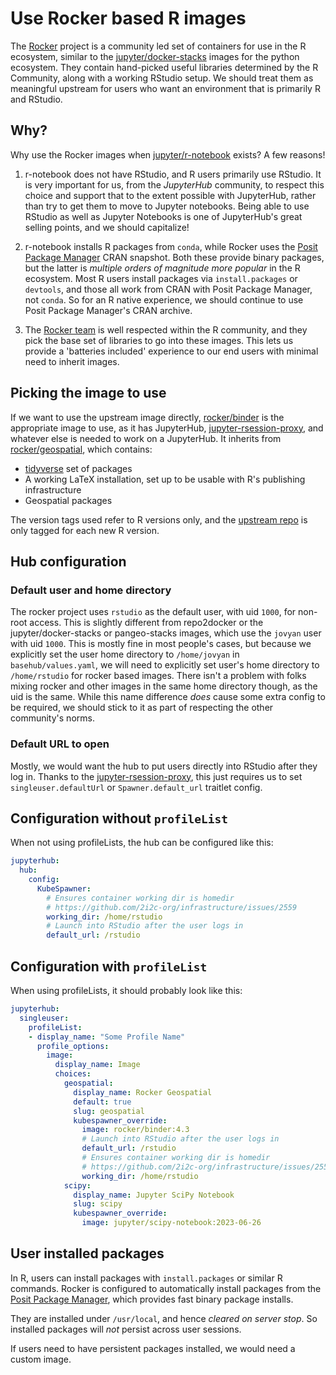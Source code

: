 # Use Rocker based R images

The [Rocker](https://rocker-project.org/) project is a community led set of
containers for use in the R ecosystem, similar to the [jupyter/docker-stacks](https://jupyter-docker-stacks.readthedocs.io/en/latest/)
images for the python ecosystem. They contain hand-picked useful libraries
determined by the R Community, along with a working RStudio setup. We should
treat them as meaningful upstream for users who want an environment that is
primarily R and RStudio.

## Why?

Why use the Rocker images when [jupyter/r-notebook](https://hub.docker.com/r/jupyter/r-notebook)
exists? A few reasons!

1. r-notebook does not have RStudio, and R users primarily use RStudio. It
   is very important for us, from the *JupyterHub* community, to respect this
   choice and support that to the extent possible with JupyterHub, rather than
   try to get them to move to Jupyter notebooks. Being able to use RStudio as
   well as Jupyter Notebooks is one of JupyterHub's great selling points, and
   we should capitalize!

2. r-notebook installs R packages from `conda`, while Rocker uses the
   [Posit Package Manager](https://packagemanager.posit.co/) CRAN snapshot.
   Both these provide binary packages, but the latter is *multiple orders of
   magnitude more popular* in the R ecosystem. Most R users install packages
   via `install.packages` or `devtools`, and those all work from CRAN with
   Posit Package Manager, not `conda`. So for an R native experience, we should
   continue to use Posit Package Manager's CRAN archive.

3. The [Rocker team](https://rocker-project.org/#team) is well respected within
   the R community, and they pick the base set of libraries to go into these
   images. This lets us provide a 'batteries included' experience to our end
   users with minimal need to inherit images.

## Picking the image to use

If we want to use the upstream image directly,
[rocker/binder](https://rocker-project.org/images/versioned/binder.html)
is the appropriate image to use, as it has JupyterHub,
[jupyter-rsession-proxy](https://github.com/jupyterhub/jupyter-rsession-proxy),
and whatever else is needed to work on a JupyterHub. It inherits from
[rocker/geospatial](https://rocker-project.org/images/versioned/rstudio.html),
which contains:

- [tidyverse](https://www.tidyverse.org/) set of packages
- A working LaTeX installation, set up to be usable with R's publishing infrastructure
- Geospatial packages

The version tags used refer to R versions only, and the [upstream repo](https://github.com/rocker-org/rocker-versioned2)
is only tagged for each new R version.

## Hub configuration

### Default user and home directory

The rocker project uses `rstudio` as the default user, with uid `1000`, for
non-root access. This is slightly different from repo2docker or the jupyter/docker-stacks
or pangeo-stacks images, which use the `jovyan` user with uid `1000`. This
is mostly fine in most people's cases, but because we explicitly set the
user home directory to `/home/jovyan` in `basehub/values.yaml`, we will
need to explicitly set user's home directory to `/home/rstudio` for rocker
based images. There isn't a problem with folks mixing rocker and other images
in the same home directory though, as the uid is the same. While this name
difference *does* cause some extra config to be required, we should stick to
it as part of respecting the other community's norms.

### Default URL to open

Mostly, we would want the hub to put users directly into RStudio after they
log in. Thanks to the [jupyter-rsession-proxy](https://github.com/jupyterhub/jupyter-rsession-proxy),
this just requires us to set `singleuser.defaultUrl` or `Spawner.default_url`
traitlet config.

## Configuration without `profileList`

When not using profileLists, the hub can be configured like this:

```yaml
jupyterhub:
  hub:
    config:
      KubeSpawner:
        # Ensures container working dir is homedir
        # https://github.com/2i2c-org/infrastructure/issues/2559
        working_dir: /home/rstudio
        # Launch into RStudio after the user logs in
        default_url: /rstudio
```

## Configuration with `profileList`

When using profileLists, it should probably look like this:


```yaml
jupyterhub:
  singleuser:
    profileList:
    - display_name: "Some Profile Name"
      profile_options:
        image:
          display_name: Image
          choices:
            geospatial:
              display_name: Rocker Geospatial
              default: true
              slug: geospatial
              kubespawner_override:
                image: rocker/binder:4.3
                # Launch into RStudio after the user logs in
                default_url: /rstudio
                # Ensures container working dir is homedir
                # https://github.com/2i2c-org/infrastructure/issues/2559
                working_dir: /home/rstudio
            scipy:
              display_name: Jupyter SciPy Notebook
              slug: scipy
              kubespawner_override:
                image: jupyter/scipy-notebook:2023-06-26
```

## User installed packages

In R, users can install packages with `install.packages` or similar R commands. Rocker
is configured to automatically install packages from the [Posit Package Manager](https://packagemanager.posit.co/client/#/),
which provides fast binary package installs.

They are installed under `/usr/local`, and hence *cleared on server stop*. So installed
packages will *not* persist across user sessions.

If users need to have persistent packages installed, we would need a custom image.
